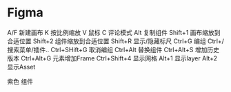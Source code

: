 # Figma

A/F 新建画布
K 按比例缩放
V 鼠标
C 评论模式
Alt 复制组件
Shift+1 画布缩放到合适位置
Shift+2 组件缩放到合适位置
Shift+R 显示/隐藏标尺
Ctrl+G 编组
Ctrl+/ 搜索菜单/插件..
Ctrl+SHift+G 取消编组
Ctrl+Alt 替换组件
Ctrl+Alt+S 增加历史版本
Ctrl+Alt+G 元素增加Frame
Ctrl+Shift+4 显示网格
Alt+1 显示layer
Alt+2 显示Asset

紫色 组件
